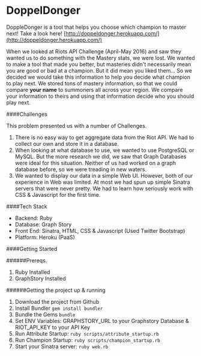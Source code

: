 # DoppelDonger

DoppleDonger is a tool that helps you choose which champion to master next!
Take a look here! [http://doppeldonger.herokuapp.com/](http://doppeldonger.herokuapp.com/)

When we looked at Riots API Challenge (April-May 2016) and saw they wanted us to do something with the Mastery stats, we were lost. We wanted to make a tool that made you better, but masteries didn't necessarily mean you are good or bad at a champion. But it did mean you liked them... So we decided we would take this information to help you decide what champion to play next. We stored tons of mastery information, so that we could compare **your name** to summoners all across your region. We compare your information to theirs and using that information decide who you should play next.

####Challenges

This problem presented us with a number of Challenges.

1. There is no easy way to get aggregate data from the Riot API. We had to collect our own and store it in a database.
2. When looking at what database to use, we wanted to use PostgreSQL or MySQL. But the more research we did, we saw that Graph Databases were ideal for this situation. Neither of us had worked on a graph database before, so we were treading in new waters.
3. We wanted to display our data in a simple Web UI. However, both of our experience in Web was limited. At most we had spun up simple Sinatra servers that were never pretty. We had to learn how seriously work with CSS & Javascript for the first time.

####Tech Stack
* Backend: Ruby
* Database: Graph Story
* Front End: Sinatra, HTML, CSS & Javascript (Used Twitter Bootstrap)
* Platform: Heroku (PaaS)

####Getting Started

######Prereqs.
1. Ruby Installed
2. GraphStory Installed

######Getting the project up & running
1. Download the project from Github
2. Install Bundler ```gem install bundler```
3. Bundle the Gems ```bundle```
4. Set ENV Variables: GRAPHSTORY_URL to your Graphstory Database & RIOT_API_KEY to your API Key
5. Run Attribute Startup: ```ruby scripts/attribute_startup.rb```
6. Run Champion Startup: ```ruby scripts/champion_startup.rb```
7. Start your Sinatra server: ```ruby web.rb```

